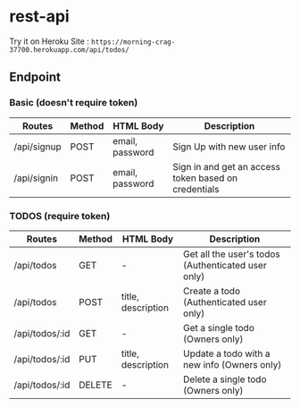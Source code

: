 # rest-api

Try it on Heroku Site : `https://morning-crag-37700.herokuapp.com/api/todos/`
## Endpoint
### Basic (doesn't require token)
| Routes      | Method | HTML Body       | Description                                          |
|-------------|--------|-----------------|------------------------------------------------------|
| /api/signup | POST   | email, password | Sign Up with new user info                           |
| /api/signin | POST   | email, password | Sign in and get an access token based on credentials |

### TODOS (require token)
| Routes         | Method | HTML Body          | Description                                        |
|----------------|--------|--------------------|----------------------------------------------------|
| /api/todos     | GET    | -                  | Get all the user's todos (Authenticated user only) |
| /api/todos     | POST   | title, description | Create a todo (Authenticated user only)            |
| /api/todos/:id | GET    | -                  | Get a single todo (Owners only)                    |
| /api/todos/:id | PUT    | title, description | Update a todo with a new info (Owners only)        |
| /api/todos/:id | DELETE | -                  | Delete a single todo (Owners only)                 |

